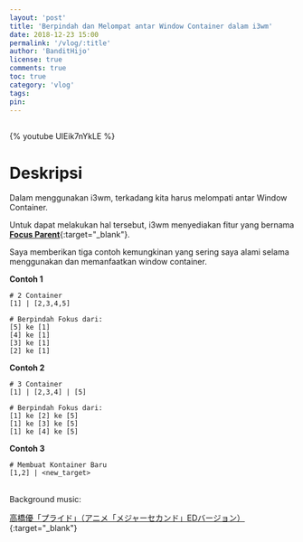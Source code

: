 ```yaml
---
layout: 'post'
title: 'Berpindah dan Melompat antar Window Container dalam i3wm'
date: 2018-12-23 15:00
permalink: '/vlog/:title'
author: 'BanditHijo'
license: true
comments: true
toc: true
category: 'vlog'
tags:
pin:
---
```


<div style="margin-top:30px;"></div>
<!-- EMBED CONTAINER: YOUTUBE -->

{% youtube UlEik7nYkLE %}

# Deskripsi

Dalam menggunakan i3wm, terkadang kita harus melompati antar Window Container.

Untuk dapat melakukan hal tersebut, i3wm menyediakan fitur yang bernama [**Focus Parent**](https://i3wm.org/docs/userguide.html#_focus_parent){:target="_blank"}.

Saya memberikan tiga contoh kemungkinan yang sering saya alami selama menggunakan dan memanfaatkan window container.

**Contoh 1**

```
# 2 Container
[1] | [2,3,4,5]
```
```
# Berpindah Fokus dari:
[5] ke [1]
[4] ke [1]
[3] ke [1]
[2] ke [1]
```

**Contoh 2**

```
# 3 Container
[1] | [2,3,4] | [5]
```
```
# Berpindah Fokus dari:
[1] ke [2] ke [5]
[1] ke [3] ke [5]
[1] ke [4] ke [5]
```

**Contoh 3**

```
# Membuat Kontainer Baru
[1,2] | <new_target>
```

<br>
Background music:

[高橋優「プライド」（アニメ「メジャーセカンド」EDバージョン）](https://youtu.be/tf61cA6a-N0){:target="_blank"}
